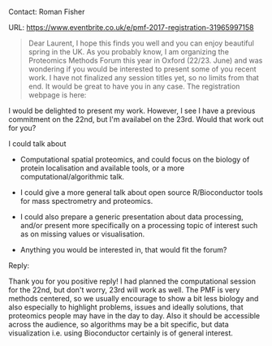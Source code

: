 Contact: Roman Fisher

URL: https://www.eventbrite.co.uk/e/pmf-2017-registration-31965997158

> Dear Laurent,
> I hope this finds you well and you can enjoy beautiful spring in the
> UK. As you probably know, I am organizing the Proteomics Methods Forum
> this year in Oxford (22/23. June) and was wondering if you would be
> interested to present some of you recent work. I have not finalized
> any session titles yet, so no limits from that end. It would be great
> to have you in any case. The registration webpage is here:

I would be delighted to present my work. However, I see I have a
previous commitment on the 22nd, but I'm availabel on the 23rd. Would
that work out for you?

I could talk about

- Computational spatial proteomics, and could focus on the biology of
  protein localisation and available tools, or a more
  computational/algorithmic talk.

- I could give a more general talk about open source R/Bioconductor
  tools for mass spectrometry and proteomics.

- I could also prepare a generic presentation about data processing,
  and/or present more specifically on a processing topic of interest
  such as on missing values or visualisation.
 
- Anything you would be interested in, that would fit the forum?

Reply:

Thank you for you positive reply! I had planned the computational
session for the 22nd, but don't worry, 23rd will work as well. The PMF
is very methods centered, so we usually encourage to show a bit less
biology and also especially to highlight problems, issues and ideally
solutions, that proteomics people may have in the day to day. Also it
should be accessible across the audience, so algorithms may be a bit
specific, but data visualization i.e. using Bioconductor certainly is
of general interest.